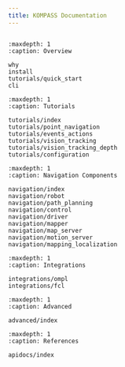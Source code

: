 ```yaml
---
title: KOMPASS Documentation
---
```


```{include} overview.md

```

```{toctree}
:maxdepth: 1
:caption: Overview

why
install
tutorials/quick_start
cli
```


```{toctree}
:maxdepth: 1
:caption: Tutorials

tutorials/index
tutorials/point_navigation
tutorials/events_actions
tutorials/vision_tracking
tutorials/vision_tracking_depth
tutorials/configuration
```

```{toctree}
:maxdepth: 1
:caption: Navigation Components

navigation/index
navigation/robot
navigation/path_planning
navigation/control
navigation/driver
navigation/mapper
navigation/map_server
navigation/motion_server
navigation/mapping_localization
```

```{toctree}
:maxdepth: 1
:caption: Integrations

integrations/ompl
integrations/fcl
```

<!-- # Advanced Topics -->

```{toctree}
:maxdepth: 1
:caption: Advanced

advanced/index
```

<!-- # References -->

```{toctree}
:maxdepth: 1
:caption: References

apidocs/index
```

